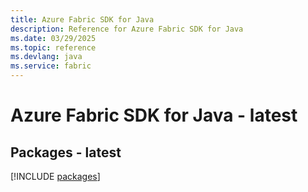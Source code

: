 ```yaml
---
title: Azure Fabric SDK for Java
description: Reference for Azure Fabric SDK for Java
ms.date: 03/29/2025
ms.topic: reference
ms.devlang: java
ms.service: fabric
---
```

# Azure Fabric SDK for Java - latest
## Packages - latest
[!INCLUDE [packages](fabric-index.md)]